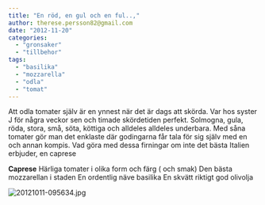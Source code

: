```yaml
---
title: "En röd, en gul och en ful..,"
author: therese.persson82@gmail.com
date: "2012-11-20"
categories: 
  - "gronsaker"
  - "tillbehor"
tags: 
  - "basilika"
  - "mozzarella"
  - "odla"
  - "tomat"
---
```


Att odla tomater själv är en ynnest när det är dags att skörda. Var hos syster J för några veckor sen och timade skördetiden perfekt. Solmogna, gula, röda, stora, små, söta, köttiga och alldeles alldeles underbara. Med såna tomater gör man det enklaste där godingarna får tala för sig själv med en och annan kompis. Vad göra med dessa firningar om inte det bästa Italien erbjuder, en caprese

**Caprese** Härliga tomater i olika form och färg ( och smak) Den bästa mozzarellan i staden En ordentlig näve basilika En skvätt riktigt god olivolja  
  
![20121011-095634.jpg](/static/img/20121011-095634.jpg)
